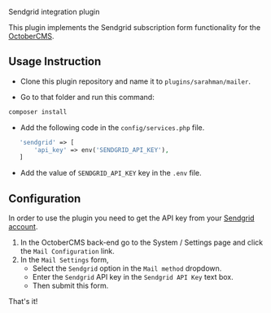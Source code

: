 Sendgrid integration plugin

This plugin implements the Sendgrid subscription form functionality for the [OctoberCMS](http://octobercms.com).

## Usage Instruction

- Clone this plugin repository and name it to `plugins/sarahman/mailer`.

- Go to that folder and run this command:

```bash
composer install
```

- Add the following code in the `config/services.php` file.
 
 ```php
    'sendgrid' => [
        'api_key' => env('SENDGRID_API_KEY'),
    ]
 ```

- Add the value of `SENDGRID_API_KEY` key in the `.env` file.

## Configuration

In order to use the plugin you need to get the API key from your [Sendgrid account](https://app.sendgrid.com/settings/api_keys).

1. In the OctoberCMS back-end go to the System / Settings page and click the `Mail Configuration` link. 
2. In the `Mail Settings` form,
    - Select the `Sendgrid` option in the `Mail method` dropdown.
    - Enter the `Sendgrid` API key in the `Sendgrid API Key` text box.
    - Then submit this form.

That's it!
